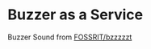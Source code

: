 Buzzer as a Service
===================

Buzzer Sound from [FOSSRIT/bzzzzzt](https://github.com/FOSSRIT/bzzzzzt)
